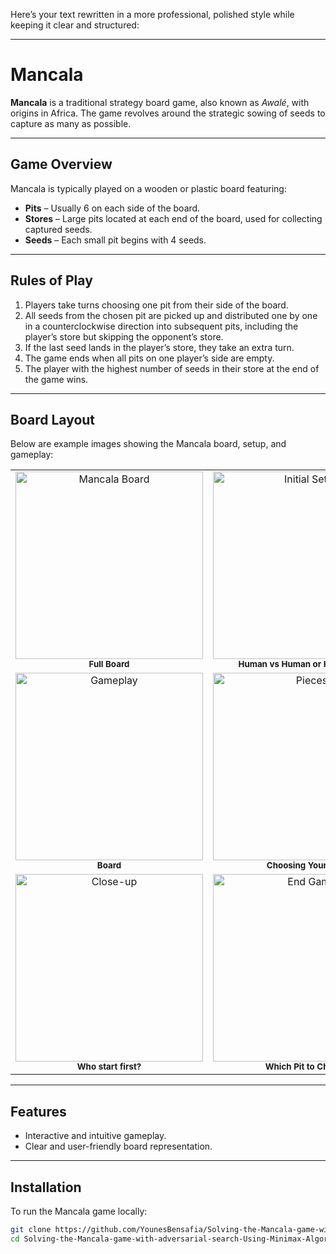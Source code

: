 Here’s your text rewritten in a more professional, polished style while keeping it clear and structured:

---

# Mancala

**Mancala** is a traditional strategy board game, also known as *Awalé*, with origins in Africa. The game revolves around the strategic sowing of seeds to capture as many as possible.

---

## Game Overview

Mancala is typically played on a wooden or plastic board featuring:

* **Pits** – Usually 6 on each side of the board.
* **Stores** – Large pits located at each end of the board, used for collecting captured seeds.
* **Seeds** – Each small pit begins with 4 seeds.

---

## Rules of Play

1. Players take turns choosing one pit from their side of the board.
2. All seeds from the chosen pit are picked up and distributed one by one in a counterclockwise direction into subsequent pits, including the player’s store but skipping the opponent’s store.
3. If the last seed lands in the player’s store, they take an extra turn.
4. The game ends when all pits on one player’s side are empty.
5. The player with the highest number of seeds in their store at the end of the game wins.

---

## Board Layout

Below are example images showing the Mancala board, setup, and gameplay:

<table>
  <tr>
    <td align="center">
      <img src="https://github.com/user-attachments/assets/b107778c-869c-4091-af77-97dada1730b7" alt="Mancala Board" width="300"/><br/>
      <sub><b>Full Board</b></sub>
    </td>
    <td align="center">
      <img src="https://github.com/user-attachments/assets/eff70947-537f-4ee1-9388-68c1030e0315" alt="Initial Setup" width="300"/><br/>
      <sub><b>Human vs Human or Human vs AI</b></sub>
    </td>
  </tr>
  <tr>
    <td align="center">
      <img src="https://github.com/user-attachments/assets/92ccd45a-fa60-4b55-84e0-0d9703daebf5" alt="Gameplay" width="300"/><br/>
      <sub><b>Board</b></sub>
    </td>
    <td align="center">
      <img src="https://github.com/user-attachments/assets/f96b9957-08af-467f-8035-a9cfdf189d60" alt="Pieces" width="300"/><br/>
      <sub><b>Choosing Your Side</b></sub>
    </td>
  </tr>
  <tr>
    <td align="center">
      <img src="https://github.com/user-attachments/assets/252a5533-afbf-49a2-b263-8c72464fb9c1" alt="Close-up" width="300"/><br/>
      <sub><b>Who start first?</b></sub>
    </td>
    <td align="center">
      <img src="https://github.com/user-attachments/assets/30f3ef29-f99e-4888-a3b9-2f8c8b372673" alt="End Game" width="300"/><br/>
      <sub><b>Which Pit to Choose</b></sub>
    </td>
  </tr>
</table>

---

## Features

* Interactive and intuitive gameplay.
* Clear and user-friendly board representation.

---

## Installation

To run the Mancala game locally:

```bash
git clone https://github.com/YounesBensafia/Solving-the-Mancala-game-with-adversarial-search-Using-Minimax-Algorithm.git
cd Solving-the-Mancala-game-with-adversarial-search-Using-Minimax-Algorithm
```
